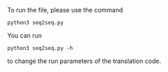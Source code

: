 To run the file, please use the command

`python3 seq2seq.py`

You can run

`python3 seq2seq.py -h`

to change the run parameters of the translation code. 